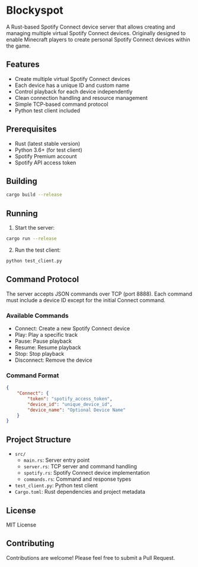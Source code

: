 # Blockyspot

A Rust-based Spotify Connect device server that allows creating and managing multiple virtual Spotify Connect devices. Originally designed to enable Minecraft players to create personal Spotify Connect devices within the game.

## Features

- Create multiple virtual Spotify Connect devices
- Each device has a unique ID and custom name
- Control playback for each device independently
- Clean connection handling and resource management
- Simple TCP-based command protocol
- Python test client included

## Prerequisites

- Rust (latest stable version)
- Python 3.6+ (for test client)
- Spotify Premium account
- Spotify API access token

## Building

```bash
cargo build --release
```

## Running

1. Start the server:
```bash
cargo run --release
```

2. Run the test client:
```bash
python test_client.py
```

## Command Protocol

The server accepts JSON commands over TCP (port 8888). Each command must include a device ID except for the initial Connect command.

### Available Commands

- Connect: Create a new Spotify Connect device
- Play: Play a specific track
- Pause: Pause playback
- Resume: Resume playback
- Stop: Stop playback
- Disconnect: Remove the device

### Command Format

```json
{
    "Connect": {
        "token": "spotify_access_token",
        "device_id": "unique_device_id",
        "device_name": "Optional Device Name"
    }
}
```

## Project Structure

- `src/`
  - `main.rs`: Server entry point
  - `server.rs`: TCP server and command handling
  - `spotify.rs`: Spotify Connect device implementation
  - `commands.rs`: Command and response types
- `test_client.py`: Python test client
- `Cargo.toml`: Rust dependencies and project metadata

## License

MIT License

## Contributing

Contributions are welcome! Please feel free to submit a Pull Request. 